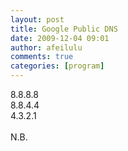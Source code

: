 ```yaml
---
layout: post
title: Google Public DNS
date: 2009-12-04 09:01
author: afeilulu
comments: true
categories: [program]
---
```

<div id="msgcns!4C815953D6B638F4!361" class="bvMsg">8.8.8.8<div>8.8.4.4</div><div>4.3.2.1</div><div><br /></div><div>N.B.</div></div>
